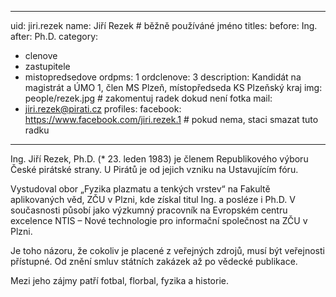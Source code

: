 ---
uid: jiri.rezek
name:     Jiří Rezek  	# běžně používáné jméno
titles:
  before: Ing.
  after: Ph.D.
category:
  - clenove
  - zastupitele
  - mistopredsedove
ordpms: 1
ordclenove: 3
description: Kandidát na magistrát a ÚMO 1, člen MS Plzeň, místopředseda KS Plzeňský kraj
img: people/rezek.jpg # zakomentuj radek dokud není fotka
mail:
  - jiri.rezek@pirati.cz
profiles:
  facebook: https://www.facebook.com/jiri.rezek.1  # pokud nema, staci smazat tuto radku
 
 ---

Ing. Jiří Rezek, Ph.D. (* 23. leden 1983) je členem Republikového výboru České pirátské strany. U Pirátů je od jejich vzniku na Ustavujícím fóru.

Vystudoval obor „Fyzika plazmatu a tenkých vrstev“ na Fakultě aplikovaných věd, ZČU v Plzni, kde získal titul Ing. a posléze i Ph.D. V současnosti působí jako výzkumný pracovník na Evropském centru excelence NTIS – Nové technologie pro informační společnost na ZČU v Plzni.

Je toho názoru, že cokoliv je placené z veřejných zdrojů, musí být veřejnosti přístupné. Od znění smluv státních zakázek až po vědecké publikace.

Mezi jeho zájmy patří fotbal, florbal, fyzika a historie.

